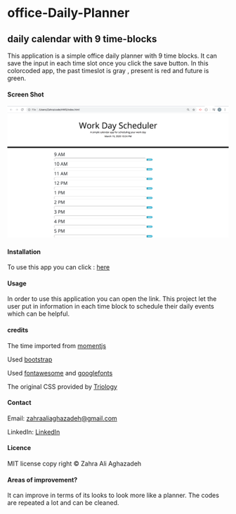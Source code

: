 # office-Daily-Planner

## daily calendar with 9 time-blocks
This application is a simple office daily planner with 9 time blocks. It can save the input in each time slot once you click the save button. In this colorcoded app, the past timeslot is gray , present is red and future is green. 


#### Screen Shot

![Screenshot](assets/images/ScreenShot.png)


#### Installation
To use this app you can click : [here](https://zahraaliaghazadeh.github.io/HW5/)

#### Usage
In order to use this application you can open the link. 
This project let the user put in information in each time block to schedule their daily events which can be helpful. 

#### credits
The time imported from [momentjs](https://momentjs.com/)

Used [bootstrap](https://getbootstrap.com/)

Used [fontawesome](https://fontawesome.com/) and [googlefonts](https://developers.google.com/fonts)

The original CSS provided by [Triology](https://www.trilogyed.com/)


#### Contact
Email: zahraaliaghazadeh@gmail.com

LinkedIn: [LinkedIn](https://www.linkedin.com/in/yalda-aghazade-7a9b0390)

#### Licence
MIT license
copy right © Zahra Ali Aghazadeh

#### Areas of improvement?
It can improve in terms of its looks to look more like a planner.
The codes are repeated a lot and can be cleaned.


